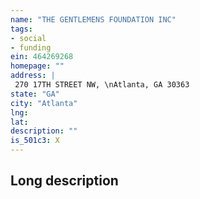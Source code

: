 ```yaml
---
name: "THE GENTLEMENS FOUNDATION INC"
tags:
- social
- funding
ein: 464269268
homepage: ""
address: |
 270 17TH STREET NW, \nAtlanta, GA 30363
state: "GA"
city: "Atlanta"
lng: 
lat: 
description: ""
is_501c3: X
---
```


## Long description


